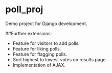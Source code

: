 poll_proj
=========
Demo project for Django development.

##Further extensions:
  - Feature for visitors to add polls.
  - Feature for liking polls.
  - Feature for flagging polls.
  - Sort highest to lowest votes on results page.
  - Implementation of AJAX.
